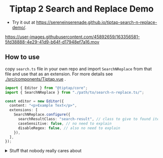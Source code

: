 <h1 align="center"> Tiptap 2 Search and Replace Demo </h1>

- Try it out at https://sereneinserenade.github.io/tiptap-search-n-replace-demo/.

https://user-images.githubusercontent.com/45892659/163356581-5fd38888-4e29-41d9-b64f-d17948ef7a16.mov

## How to use

copy `search.ts` file in your own repo and import `SearchNReplace` from that file and use that as an extension. For more details see [./src/components/Tiptap.vue](https://github.com/sereneinserenade/tiptap-search-n-replace-demo/blob/main/src/components/Tiptap.vue) .

```ts
import { Editor } from "@tiptap/core";
import { SearchNReplace } from "./path/to/search-n-replace.ts/";

const editor = new Editor({
  content: "<p>Example Text</p>",
  extensions: [
    SearchNReplace.configure({
      searchResultClass: "search-result", // class to give to found items. default 'search-result'
      caseSensitive: false, // no need to explain
      disableRegex: false, // also no need to explain
    }),
  ],
});
```

<details>
  <summary> Stuff that nobody really cares about </summary>

  # Vue 3 + Vite

  This template should help get you started developing with Vue 3 in Vite. The template uses Vue 3 `<script setup>` SFCs, check out the [script setup docs](https://v3.vuejs.org/api/sfc-script-setup.html#sfc-script-setup) to learn more.

  ## Recommended IDE Setup

  - [VS Code](https://code.visualstudio.com/) + [Volar](https://marketplace.visualstudio.com/items?itemName=johnsoncodehk.volar)
</details>

